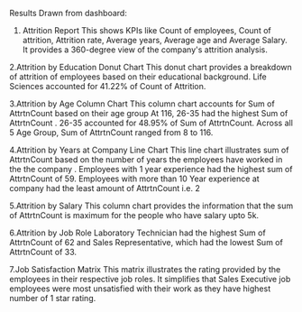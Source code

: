 Results Drawn from dashboard:

1.    Attrition Report
         This shows KPIs like Count of employees, Count of attrition, Attrition rate, Average years, Average age and Average Salary.
         It provides a 360-degree view of the company's attrition analysis.
  
2.Attrition by Education Donut Chart
        This donut chart provides a breakdown of attrition of employees based on their educational background.
        Life Sciences accounted for 41.22% of Count of Attrition.

3.Attrition by Age Column Chart
        This column chart accounts for Sum of AttrtnCount based on their age group
        At 116, 26-35 had the highest Sum of AttrtnCount . 26-35 accounted for 48.95% of Sum of AttrtnCount. 
        Across all 5 Age Group, Sum of AttrtnCount ranged from 8 to 116.
        
4.Attrition by Years at Company Line Chart 
        This line chart illustrates sum of AttrtnCount based on the number of years the employees have worked in the the company .
        Employees with 1 year experience had the highest sum of AttrtnCount of 59.
        Employees with more than 10 Year experience at company had the least amount of AttrtnCount i.e. 2
      
5.Attrition by Salary 
        This column chart provides the information that the sum of AttrtnCount is maximum for the people who have salary upto 5k.
        
6.Attrition by Job Role
        Laboratory Technician had the highest Sum of AttrtnCount of 62 and Sales Representative, which had the lowest Sum of AttrtnCount of 33.
        
7.Job Satisfaction Matrix
        This matrix illustrates the rating provided by the employees in their respective job roles. 
        It simplifies that Sales Executive job employees were most unsatisfied with their work as they have highest number of 1 star rating.
